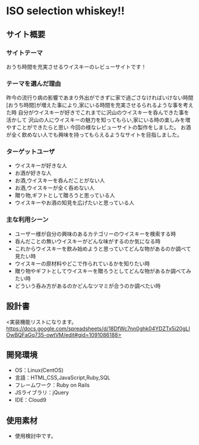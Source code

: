 # ISO selection whiskey!!

## サイト概要
### サイトテーマ
おうち時間を充実させるウイスキーのレビューサイトです！

### テーマを選んだ理由
昨今の流行り病の影響であまり外出ができずに家で過ごさなければいけない時間
[おうち時間]が増えた事により,家にいる時間を充実させるられるような事を考えた時
自分がウイスキーが好きでこれまでに沢山のウイスキーを呑んできた事を活かして
沢山の人にウイスキーの魅力を知ってもらい,家にいる時の楽しみを増やすことができたらと思い
今回の様なレビューサイトの製作をしました。
お酒が全く飲めない人でも興味を持ってもらえるようなサイトを目指しました。


### ターゲットユーザ
- ウイスキーが好きな人
- お酒が好きな人
- お酒,ウイスキーを呑んだことがない人
- お酒,ウイスキーが全く呑めない人
- 贈り物,ギフトとして贈ろうと思っている人
- ウイスキーやお酒の知見を広げたいと思っている人



### 主な利用シーン
- ユーザー様が自分の興味のあるカテゴリーのウイスキーを検索する時
- 呑んだことの無いウイスキーがどんな味がするのか気になる時
- これからウイスキーを飲み始めようと思っていてどんな物があるのか調べて見たい時
- ウイスキーの原材料やどこで作られているかを知りたい時
- 贈り物やギフトとしてウイスキーを贈ろうとしてどんな物があるか調べてみたい時
- どういう呑み方があるのかどんなツマミが合うのか調べたい時

## 設計書
<実装機能リストになります。https://docs.google.com/spreadsheets/d/18DfWc7nn0ghk04YDZTx5j20gLIOwBQFaGq735-owtVM/edit#gid=1091086188>

## 開発環境
- OS：Linux(CentOS)
- 言語：HTML,CSS,JavaScript,Ruby,SQL
- フレームワーク：Ruby on Rails
- JSライブラリ：jQuery
- IDE：Cloud9

## 使用素材
- 使用検討中です。
